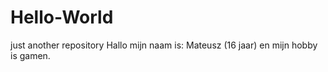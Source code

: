 # Hello-World
just another repository
Hallo mijn naam is: Mateusz (16 jaar) en mijn hobby is gamen.
